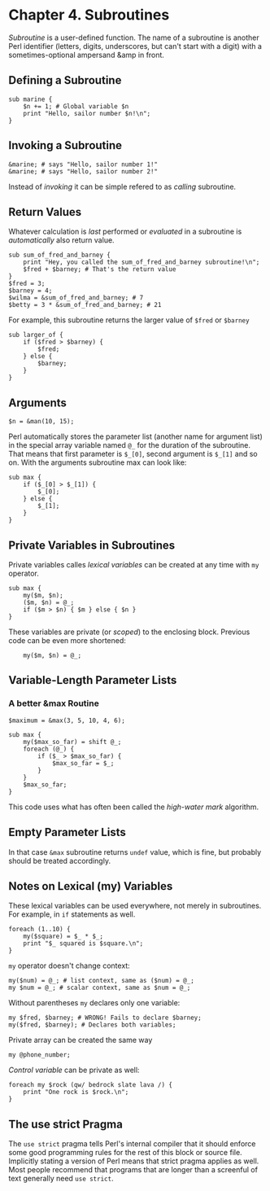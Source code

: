Chapter 4. Subroutines
======================
_Subroutine_ is a user-defined function. The name of a subroutine is another Perl identifier (letters, digits, underscores, but can't start with a digit) with a sometimes-optional ampersand &amp in front.

Defining a Subroutine
---------------------
```
sub marine {
    $n += 1; # Global variable $n
    print "Hello, sailor number $n!\n";
}
```

Invoking a Subroutine
---------------------
```
&marine; # says "Hello, sailor number 1!"
&marine; # says "Hello, sailor number 2!"
```
Instead of _invoking_ it can be simple refered to as _calling_ subroutine.

Return Values
-------------
Whatever calculation is _last_ performed or _evaluated_ in a subroutine is _automatically_ also return value.
```
sub sum_of_fred_and_barney {
    print "Hey, you called the sum_of_fred_and_barney subroutine!\n";
    $fred + $barney; # That's the return value
}
$fred = 3;
$barney = 4;
$wilma = &sum_of_fred_and_barney; # 7
$betty = 3 * &sum_of_fred_and_barney; # 21
```
For example, this subroutine returns the larger value of `$fred` or `$barney`
```
sub larger_of {
    if ($fred > $barney) {
        $fred;
    } else {
        $barney;
    }
}
```

Arguments
---------
```
$n = &man(10, 15);
```
Perl automatically stores the parameter list (another name for argument list) in the special array variable named `@_` for the duration of the subroutine. That means that first parameter is `$_[0]`, second argument is `$_[1]` and so on. With the arguments subroutine max can look like:
```
sub max {
    if ($_[0] > $_[1]) {
        $_[0];
    } else {
        $_[1];
    }
}
```

Private Variables in Subroutines
--------------------------------
Private variables calles _lexical variables_ can be created at any time with `my` operator.
```
sub max {
    my($m, $n);
    ($m, $n) = @_;
    if ($m > $n) { $m } else { $n }
}
```
These variables are private (or _scoped_) to the enclosing block. Previous code can be even more shortened:
```
    my($m, $n) = @_;
```

Variable-Length Parameter Lists
-------------------------------
### A better \&max Routine
```
$maximum = &max(3, 5, 10, 4, 6);

sub max {
    my($max_so_far) = shift @_;
    foreach (@_) {
        if ($_ > $max_so_far) {
            $max_so_far = $_;
        }
    }
    $max_so_far;
}
```
This code uses what has often been called the _high-water mark_ algorithm.

Empty Parameter Lists
---------------------
In that case `&max` subroutine returns `undef` value, which is fine, but probably should be treated accordingly.

Notes on Lexical (my) Variables
-------------------------------
These lexical variables can be used everywhere, not merely in subroutines. For example, in `if` statements as well.
```
foreach (1..10) {
    my($square) = $_ * $_;
    print "$_ squared is $square.\n";
}
```
`my` operator doesn't change context:
```
my($num) = @_; # list context, same as ($num) = @_;
my $num = @_; # scalar context, same as $num = @_;
```
Without parentheses `my` declares only one variable:
```
my $fred, $barney; # WRONG! Fails to declare $barney;
my($fred, $barney); # Declares both variables;
```
Private array can be created the same way
```
my @phone_number;
```
_Control variable_ can be private as well:
```
foreach my $rock (qw/ bedrock slate lava /) {
    print "One rock is $rock.\n";
}
```

The use strict Pragma
---------------------
The `use strict` pragma tells Perl's internal compiler that it should enforce some good programming rules for the rest of this block or source file. Implicitly stating a version of Perl means that strict pragma applies as well.
Most people recommend that programs that are longer than a screenful of text generally need `use strict`.
